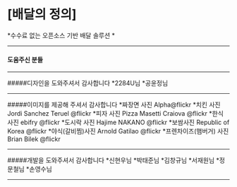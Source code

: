 # [배달의 정의]
*수수료 없는 오픈소스 기반 배달 솔루션
*
***

#### 도움주신 분들

***
#####디자인을 도와주셔서 감사합니다
*2284U님
*공윤정님

***
#####이미지를 제공해 주셔서 감사합니다
*짜장면 사진 Alpha@flickr
*치킨 사진 Jordi Sanchez Teruel @flickr
*피자 사진 Pizza Masetti Craiova @flickr
*한식 사진 ebifry @flickr
*도시락 사진 Hajime NAKANO @flickr
*보쌈사진 Republic of Korea @flickr
*야식(갈비찜)사진 Arnold Gatilao @flickr
*프렌차이즈(햄버거) 사진 Brian Bilek @flickr 

***
#####개발을 도와주셔서 감사합니다
*신현우님 
*박태준님 
*김창규님 
*서재원님
*정문철님
*손영수님

***
#####

